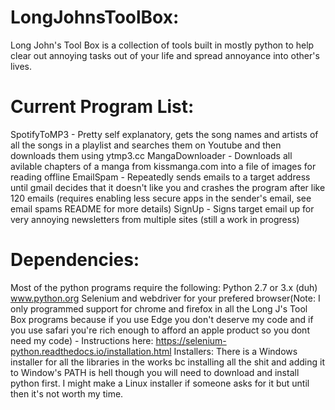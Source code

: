 # LongJohnsToolBox:
Long John's Tool Box is a collection of tools built in mostly python to help clear out annoying tasks out of your life and spread annoyance into other's lives.
# Current Program List:
SpotifyToMP3 - Pretty self explanatory, gets the song names and artists of all the songs in a playlist and searches them on Youtube and then downloads them using ytmp3.cc
MangaDownloader - Downloads all avilable chapters of a manga from kissmanga.com into a file of images for reading offline
EmailSpam - Repeatedly sends emails to a target address until gmail decides that it doesn't like you and crashes the program after like 120 emails (requires enabling less secure apps in the sender's email, see email spams README for more details)
SignUp - Signs target email up for very annoying newsletters from multiple sites (still a work in progress)
# Dependencies:
Most of the python programs require the following:
Python 2.7 or 3.x (duh) www.python.org
Selenium and webdriver for your prefered browser(Note: I only programmed support for chrome and firefox in all the Long J's Tool Box programs because if you use Edge you don't deserve my code and if you use safari you're rich enough to afford an apple product so you dont need my code) - Instructions here: https://selenium-python.readthedocs.io/installation.html
  Installers:
  There is a Windows installer for all the libraries in the works bc installing all the shit and adding it to Window's PATH is hell though you will need to download and install     python first.
  I might make a Linux installer if someone asks for it but until then it's not worth my time.

